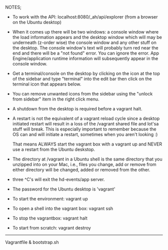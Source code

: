  
 NOTES;
 
 * To work with the API:  localhost:8080/_ah/api/explorer 
    (from a browser on the Ubuntu desktop)
 
 * When it comes up there will be two windows: a console window where the
   load information appears and the desktop window which will may be
   underneath (z-order wise) the console window and any other stuff on the 
   desktop. The console window's text will probably turn red near the end 
   and there will be a "not found" error. You can ignore the error. App 
   Engine/application runtime information will subsequently appear in the 
   console window.
   
 * Get a terminal/console on the desktop by clicking on the icon at the top 
   of the sidebar and type "terminal" into the edit bar then click on the 
   terminal icon that appears below. 
   
 * You can remove unwanted icons from the sidebar using the "unlock from
   sidebar" item in the right click menu.
  
 * A shutdown from the desktop is required before a vagrant halt.
 
 * A restart is not the equivalent of a vagrant reload cycle since a 
   desktop initiated restart will result in a loss of the /vagrant 
   shared file and lot'sa stuff will break. This is especially important
   to remember because the OS can and will initiate a restart, sometimes 
   when you aren't looking :)
   
   That means ALWAYS start the vagrant box with a vagrant up and NEVER use
   a restart from the Ubuntu deskstop.
   
 * The directory at /vagrant in a Ubuntu shell is the same directory that 
   you unzipped into on your Mac, i.e., files you change, add or remove 
   from either directory will be changed, added or removed from the other.
   
 * three ^C's will exit the hd-events/app server.
 
 * The password for the Ubuntu desktop is 'vagrant'
 
 * To start the environment:  vagrant up
  
 * To open a shell into the vagrant box:  vagrant ssh
 
 * To stop the vagrantbox:  vagrant halt
 
 * To start from scratch:  vagrant destroy
 
 
 -----------------------------

  Vagrantfile &  bootstrap.sh

  

